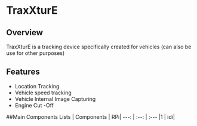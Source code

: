 # TraxXturE

## Overview
TraxXturE is a tracking device specifically created for vehicles (can also be use for other purposes)

##  Features
+ Location Tracking
+ Vehicle speed tracking
+ Vehicle Internal Image Capturing
+ Engine Cut -Off



##Main Components Lists
| Components | RPi|
---: | :--: | :---
|1            | idi|
